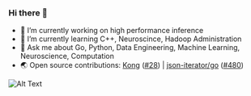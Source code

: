 ### Hi there 👋

- 🔭 I’m currently working on high performance inference
- 🌱 I’m currently learning C++, Neuroscince, Hadoop Administration
- 💬 Ask me about Go, Python, Data Engineering, Machine Learning, Neuroscience, Computation
- 🌏 Open source contributions: [Kong](https://github.com/Kong/kong) ([#28](https://github.com/Kong/lua-multipart/pull/28)) | [json-iterator/go](https://github.com/json-iterator/go) ([#480](https://github.com/json-iterator/go/pull/480))

![Alt Text](https://media.giphy.com/media/vFKqnCdLPNOKc/giphy.gif)
